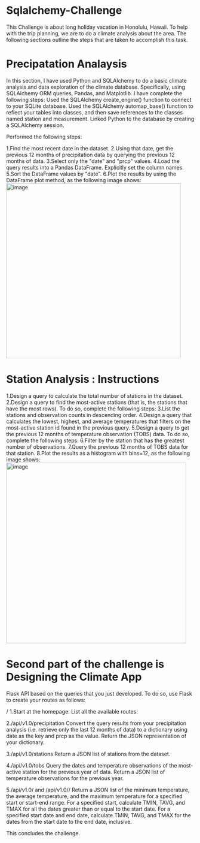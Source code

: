 # Sqlalchemy-Challenge

This Challenge is about long holiday vacation in Honolulu, Hawaii. To help with the trip planning, we are to do a climate analysis about the area. The following sections outline the steps that are taken to accomplish this task.

# Precipatation Analaysis
In this section, I have used Python and SQLAlchemy to do a basic climate analysis and data exploration of the climate database. Specifically, using SQLAlchemy ORM queries, Pandas, and Matplotlib. I have complete the following steps:
Used the SQLAlchemy create_engine() function to connect to your SQLite database.
Used the SQLAlchemy automap_base() function to reflect your tables into classes, and then save references to the classes named station and measurement.
Linked Python to the database by creating a SQLAlchemy session.


Performed the following steps: 

1.Find the most recent date in the dataset.
2.Using that date, get the previous 12 months of precipitation data by querying the previous 12 months of data.
3.Select only the "date" and "prcp" values.
4.Load the query results into a Pandas DataFrame. Explicitly set the column names.
5.Sort the DataFrame values by "date".
6.Plot the results by using the DataFrame plot method, as the following image shows:
<img width="467" alt="image" src="https://github.com/Dhawanpreetk/sqlalchemy-challenge/assets/130263833/a8fe4784-57ff-4aec-b9d5-fc9a6d15a5b7">


# Station Analysis : Instructions 

1.Design a query to calculate the total number of stations in the dataset.
2.Design a query to find the most-active stations (that is, the stations that have the most rows). To do so, complete the following steps:
3.List the stations and observation counts in descending order.
4.Design a query that calculates the lowest, highest, and average temperatures that filters on the most-active station id found in the previous query.
5.Design a query to get the previous 12 months of temperature observation (TOBS) data. To do so, complete the following steps:
6.Filter by the station that has the greatest number of observations.
7.Query the previous 12 months of TOBS data for that station.
8.Plot the results as a histogram with bins=12, as the following image shows:
<img width="482" alt="image" src="https://github.com/Dhawanpreetk/sqlalchemy-challenge/assets/130263833/0d494ea8-89b4-4aac-8b0b-16f0cd7fd104">


# Second part of the challenge is Designing the Climate App

Flask API based on the queries that you just developed. To do so, use Flask to create your routes as follows:

/
1.Start at the homepage.
List all the available routes.

2./api/v1.0/precipitation
Convert the query results from your precipitation analysis (i.e. retrieve only the last 12 months of data) to a dictionary using date as the key and prcp as the value.
Return the JSON representation of your dictionary.

3./api/v1.0/stations
Return a JSON list of stations from the dataset.

4./api/v1.0/tobs
Query the dates and temperature observations of the most-active station for the previous year of data.
Return a JSON list of temperature observations for the previous year.

5./api/v1.0/<start> and /api/v1.0/<start>/<end>
Return a JSON list of the minimum temperature, the average temperature, and the maximum temperature for a specified start or start-end range.
For a specified start, calculate TMIN, TAVG, and TMAX for all the dates greater than or equal to the start date.
For a specified start date and end date, calculate TMIN, TAVG, and TMAX for the dates from the start date to the end date, inclusive.


This concludes the challenge.
